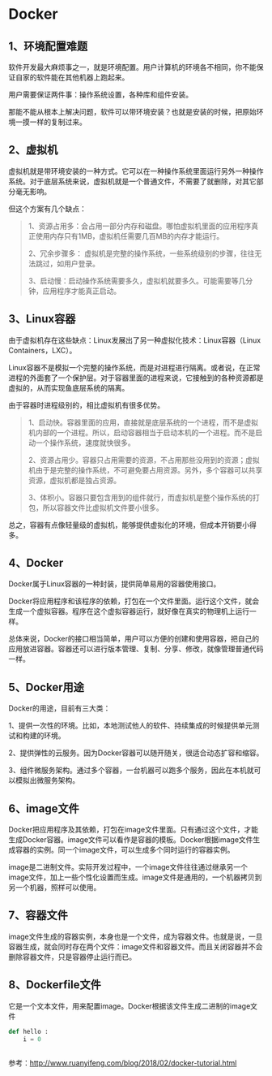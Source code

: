 # Docker

## 1、环境配置难题

软件开发最大麻烦事之一，就是环境配置。用户计算机的环境各不相同，你不能保证自家的软件能在其他机器上跑起来。

用户需要保证两件事：操作系统设置，各种库和组件安装。

那能不能从根本上解决问题，软件可以带环境安装？也就是安装的时候，把原始环境一摸一样的复制过来。

## 2、虚拟机

虚拟机就是带环境安装的一种方式。它可以在一种操作系统里面运行另外一种操作系统。对于底层系统来说，虚拟机就是一个普通文件，不需要了就删除，对其它部分毫无影响。

但这个方案有几个缺点：

>1、资源占用多：会占用一部分内存和磁盘。哪怕虚拟机里面的应用程序真正使用内存只有1MB，虚拟机任需要几百MB的内存才能运行。
>
>2、冗余步骤多：	虚拟机是完整的操作系统，一些系统级别的步骤，往往无法跳过，如用户登录。
>
>3、启动慢：启动操作系统需要多久，虚拟机就要多久。可能需要等几分钟，应用程序才能真正启动。

## 3、Linux容器

由于虚拟机存在这些缺点：Linux发展出了另一种虚拟化技术：Linux容器（Linux Containers，LXC）。

Linux容器不是模拟一个完整的操作系统，而是对进程进行隔离。或者说，在正常进程的外面套了一个保护层。对于容器里面的进程来说，它接触到的各种资源都是虚拟的，从而实现鱼底层系统的隔离。

由于容器时进程级别的，相比虚拟机有很多优势。

>1、启动快。容器里面的应用，直接就是底层系统的一个进程，而不是虚拟机内部的一个进程。所以，启动容器相当于启动本机的一个进程。而不是启动一个操作系统，速度就快很多。
>
>2、资源占用少。容器只占用需要的资源，不占用那些没用到的资源；虚拟机由于是完整的操作系统，不可避免要占用资源。另外，多个容器可以共享资源，虚拟机都是独占资源。
>
>3、体积小。容器只要包含用到的组件就行，而虚拟机是整个操作系统的打包，所以容器文件比虚拟机文件要小很多。

总之，容器有点像轻量级的虚拟机，能够提供虚拟化的环境，但成本开销要小得多。

## 4、Docker

Docker属于Linux容器的一种封装，提供简单易用的容器使用接口。

Docker将应用程序和该程序的依赖，打包在一个文件里面。运行这个文件，就会生成一个虚拟容器。程序在这个虚拟容器运行，就好像在真实的物理机上运行一样。

总体来说，Docker的接口相当简单，用户可以方便的创建和使用容器，把自己的应用放进容器。容器还可以进行版本管理、复制、分享、修改，就像管理普通代码一样。

## 5、Docker用途

Docker的用途，目前有三大类：

1、提供一次性的环境。比如，本地测试他人的软件、持续集成的时候提供单元测试和构建的环境。

2、提供弹性的云服务。因为Docker容器可以随开随关，很适合动态扩容和缩容。

3、组件微服务架构。通过多个容器，一台机器可以跑多个服务，因此在本机就可以模拟出微服务架构。

## 6、image文件

Docker把应用程序及其依赖，打包在image文件里面。只有通过这个文件，才能生成Docker容器。image文件可以看作是容器的模板。Docker根据image文件生成容器的实例。同一个image文件，可以生成多个同时运行的容器实例。

image是二进制文件。实际开发过程中，一个image文件往往通过继承另一个image文件，加上一些个性化设置而生成。image文件是通用的，一个机器拷贝到另一个机器，照样可以使用。

## 7、容器文件

image文件生成的容器实例，本身也是一个文件，成为容器文件。也就是说，一旦容器生成，就会同时存在两个文件：image文件和容器文件。而且关闭容器并不会删除容器文件，只是容器停止运行而已。

## 8、Dockerfile文件

它是一个文本文件，用来配置image。Docker根据该文件生成二进制的image文件

```python
def hello :
    i = 0
    
```





参考：http://www.ruanyifeng.com/blog/2018/02/docker-tutorial.html













































